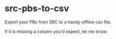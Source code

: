 # src-pbs-to-csv

Export your PBs from SRC to a handy offline csv file.

If it is missing a column you'd expect, let me know.
